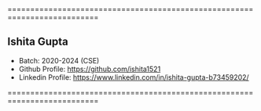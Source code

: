 ==========================================================================

## Ishita Gupta
- Batch: 2020-2024 (CSE)
- Github Profile: https://github.com/ishita1521
- Linkedin Profile: https://www.linkedin.com/in/ishita-gupta-b73459202/

==========================================================================

